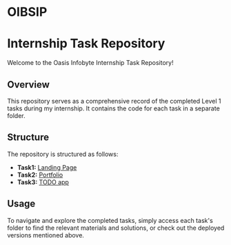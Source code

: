 # OIBSIP

# Internship Task Repository

Welcome to the Oasis Infobyte Internship Task Repository!

## Overview

This repository serves as a comprehensive record of the completed Level 1 tasks during my internship. It contains the code for each task in a separate folder.

## Structure

The repository is structured as follows:

- **Task1:** [Landing Page](https://codsoft-hadia-landing-page.vercel.app/ ) 
- **Task2:** [Portfolio](https://codsoft-hadia-portfolio.vercel.app/ ) 
- **Task3:** [TODO app](https://codsoft-hadia-calculator.vercel.app/ ) 

## Usage

To navigate and explore the completed tasks, simply access each task's folder to find the relevant materials and solutions, or check out the deployed versions mentioned above.

